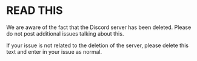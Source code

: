 # READ THIS
We are aware of the fact that the Discord server has been deleted. Please do not post additional issues talking about this.

If your issue is not related to the deletion of the server, please delete this text and enter in your issue as normal.
